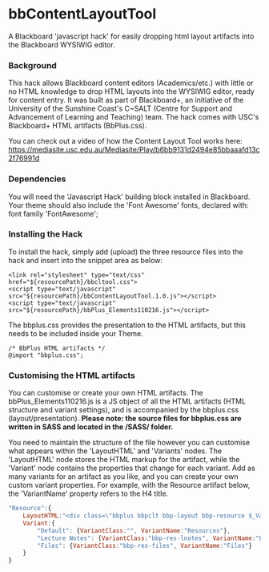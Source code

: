 # bbContentLayoutTool
A Blackboard 'javascript hack' for easily dropping html layout artifacts into the Blackboard WYSIWIG editor.

<h3>Background</h3>

This hack allows Blackboard content editors (Academics/etc.) with little or no HTML knowledge to drop HTML layouts into the WYSIWIG editor, ready for content entry. It was built as part of Blackboard+, an initiative of the University of the Sunshine Coast's C~SALT (Centre for Support and Advancement of Learning and Teaching) team. The hack comes with USC's Blackboard+ HTML artifacts (BbPlus.css).

You can check out a video of how the Content Layout Tool works here: https://mediasite.usc.edu.au/Mediasite/Play/b6bb9131d2494e85bbaaafd13c2f76991d

<h3>Dependencies</h3>

You will need the 'Javascript Hack' building block installed in Blackboard. Your theme should also include the 'Font Awesome' fonts, declared with:  font family 'FontAwesome';

<h3>Installing the Hack</h3>

To install the hack, simply add (upload) the three resource files into the hack and insert into the snippet area as below:
```
<link rel="stylesheet" type="text/css" href="${resourcePath}/bbcltool.css">
<script type="text/javascript" src="${resourcePath}/bbContentLayoutTool.1.0.js"></script>
<script type="text/javascript" src="${resourcePath}/bbPlus_Elements110216.js"></script>
```

The bbplus.css provides the presentation to the HTML artifacts, but this needs to be included inside your Theme.

```
/* BbPlus HTML artifacts */
@import "bbplus.css";
```

<h3>Customising the HTML artifacts</h3>

You can customise or create your own HTML artifacts. The bbPlus_Elements110216.js is a JS object of all the HTML artifacts (HTML structure and variant settings), and is accompanied by the bbplus.css (layout/presentation).
<strong>Please note: the source files for bbplus.css are written in SASS and located in the /SASS/ folder.</strong> 

You need to maintain the structure of the file however you can customise what appears within the 'LayoutHTML' and 'Variants' nodes. The 'LayoutHTML' node stores the HTML markup for the artifact, while the 'Variant' node contains the properties that change for each variant. 
Add as many variants for an artifact as you like, and you can create your own custom variant properties. For example, with the Resource artifact below, the 'VariantName' property refers to the H4 title.

``` javascript
"Resource":{
	LayoutHTML:"<div class=\"bbplus bbpclt bbp-layout bbp-resource $_VariantClass_$\"><h4><span>$_VariantName_$ </span>Title for this Resource</h4><p>Enter your resource content here.</p></div>&nbsp;",
	Variant:{
		"Default": {VariantClass:"", VariantName:"Resources"},
		"Lecture Notes": {VariantClass:"bbp-res-lnotes", VariantName:"Lecture Notes"},
		"Files": {VariantClass:"bbp-res-files", VariantName:"Files"}
	}
}
```


